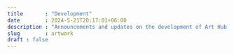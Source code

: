 ```yaml
---
title       : "Development"
date        : 2024-5-21T20:17:01+06:00
description : "Announcements and updates on the development of Art Hub Studio LLC."
slug        : artwork
draft : false
---
```

